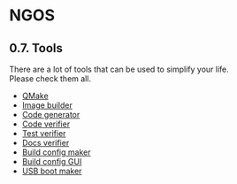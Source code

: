 NGOS
====

0.7. Tools
----------

There are a lot of tools that can be used to simplify your life.<br/>
Please check them all.

* [QMake](01.%20QMake/README.md)
* [Image builder](02.%20Image%20builder/README.md)
* [Code generator](03.%20Code%20generator/README.md)
* [Code verifier](04.%20Code%20verifier/README.md)
* [Test verifier](05.%20Test%20verifier/README.md)
* [Docs verifier](06.%20Docs%20verifier/README.md)
* [Build config maker](07.%20Build%20config%20maker/README.md)
* [Build config GUI](08.%20Build%20config%20GUI/README.md)
* [USB boot maker](09.%20USB%20boot%20maker/README.md)
